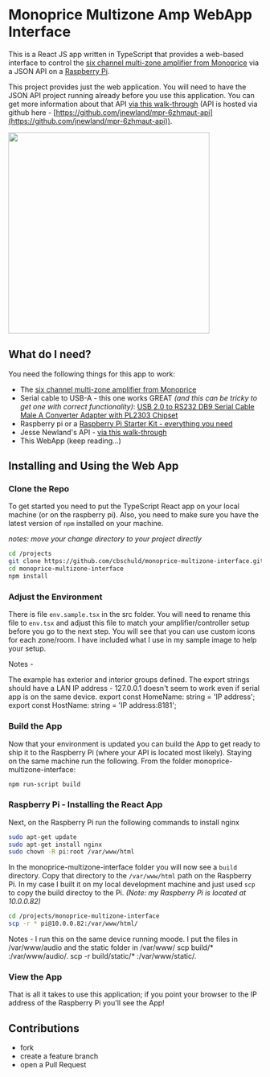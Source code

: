 # Monoprice Multizone Amp WebApp Interface

This is a React JS app written in TypeScript that provides a web-based interface to control the [six channel multi-zone amplifier from Monoprice](https://www.monoprice.com/product?p_id=10761) via a JSON API on a [Raspberry Pi](https://amzn.to/2Xk58og).

This project provides just the web application.  You will need to have the JSON API project running already before you use this application.  You can get more information about that API [via this walk-through](https://chrisschuld.com/2019/07/decorating-the-monoprice-6-zone-home-audio-multizone-controller/) (API is hosted via github here - [https://github.com/jnewland/mpr-6zhmaut-api](https://github.com/jnewland/mpr-6zhmaut-api)).


<img src="https://s3-us-west-2.amazonaws.com/chrisschuld.com/images/iphone-render-house-audio.png" style="width:400px;"/>

## What do I need?

You need the following things for this app to work:
+ The [six channel multi-zone amplifier from Monoprice](https://www.monoprice.com/product?p_id=10761)
+ Serial cable to USB-A - this one works GREAT *(and this can be tricky to get one with correct functionality)*: [USB 2.0 to RS232 DB9 Serial Cable Male A Converter Adapter with PL2303 Chipset](https://amzn.to/2ypmceB)
+ Raspberry pi or a [Raspberry Pi Starter Kit - everything you need](https://amzn.to/33cXPz4)
+ Jesse Newland's API - [via this walk-through](https://chrisschuld.com/2019/07/decorating-the-monoprice-6-zone-home-audio-multizone-controller/)
+ This WebApp (keep reading...)

## Installing and Using the Web App

### Clone the Repo

To get started you need to put the TypeScript React app on your local machine (or on the raspberry pi).  Also, you need to make sure you have the latest version of `npm` installed on your machine.

*notes: move your change directory to your project directly*

```bash
cd /projects
git clone https://github.com/cbschuld/monoprice-multizone-interface.git
cd monoprice-multizone-interface
npm install
```

### Adjust the Environment

There is file `env.sample.tsx` in the src folder.  You will need to rename this file to `env.tsx` and adjust this file to match your amplifier/controller setup before you go to the next step.  You will see that you can use custom icons for each zone/room.  I have included what I use in my sample image to help your setup.

Notes - 

 The example has exterior and interior groups defined.
 The export strings should have a LAN IP address - 127.0.0.1 doesn't seem to work even if serial app is on the same device.
 export const HomeName: string = 'IP address';
 export const HostName: string = 'IP address:8181';


### Build the App

Now that your environment is updated you can build the App to get ready to ship it to the Raspberry Pi (where your API is located most likely).  Staying on the same machine run the following. From the folder monoprice-multizone-interface:

``` bash 
npm run-script build
```

### Raspberry Pi - Installing the React App

Next, on the Raspberry Pi run the following commands to install nginx

```bash
sudo apt-get update
sudo apt-get install nginx
sudo chown -R pi:root /var/www/html
```

In the monoprice-multizone-interface folder you will now see a `build` directory.  Copy that directory to the `/var/www/html` path on the Raspberry Pi.  In my case I built it on my local development machine and just used `scp` to copy the build directoy to the Pi.  *(Note: my Raspberry Pi is located at 10.0.0.82)*

```bash
cd /projects/monoprice-multizone-interface
scp -r * pi@10.0.0.82:/var/www/html/
```

Notes - I run this on the same device running moode. I put the files in /var/www/audio and the static folder in /var/www/
  scp build/* :/var/www/audio/.
  scp -r build/static/* :/var/www/static/.

### View the App

That is all it takes to use this application; if you point your browser to the IP address of the Raspberry Pi you'll see the App!

## Contributions

* fork
* create a feature branch
* open a Pull Request
